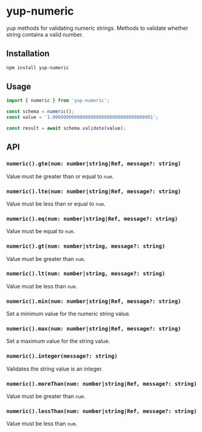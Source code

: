 # yup-numeric

yup methods for validating numeric strings. Methods to validate whether string contains a valid number.

## Installation
```bash
npm install yup-numeric
```

## Usage
```ts
import { numeric } from 'yup-numeric';

const schema = numeric();
const value = '1.0000000000000000000000000000000000001';

const result = await schema.validate(value);
```

## API

### `numeric().gte(num: number|string|Ref, message?: string)`
Value must be greater than or equal to `num`.

### `numeric().lte(num: number|string|Ref, message?: string)`
Value must be less than or equal to `num`.

### `numeric().eq(num: number|string|Ref, message?: string)`
Value must be equal to `num`.

### `numeric().gt(num: number|string, message?: string)`
Value must be greater than `num`.

### `numeric().lt(num: number|string, message?: string)`
Value must be less than `num`.

### `numeric().min(num: number|string|Ref, message?: string)`
Set a minimum value for the numeric string value.

### `numeric().max(num: number|string|Ref, message?: string)`
Set a maximum value for the string value.

### `numeric().integer(message?: string)`
Validates the string value is an integer.

### `numeric().moreThan(num: number|string|Ref, message?: string)`
Value must be greater than `num`.

### `numeric().lessThan(num: number|string|Ref, message?: string)`
Value must be less than `num`.
